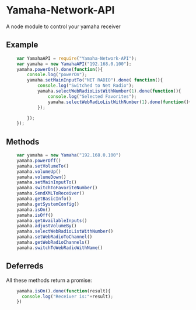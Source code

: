 Yamaha-Network-API
==================

A node module to control your yamaha receiver

## Example
```javascript
    var YamahaAPI = require("Yamaha-Network-API");
    var yamaha = new YamahaAPI("192.168.0.100");
    yamaha.powerOn().done(function(){
		console.log("powerOn");
		yamaha.setMainInputTo("NET RADIO").done( function(){
			console.log("Switched to Net Radio");
			yamaha.selectWebRadioListWithNumber(1).done(function(){
				console.log("Selected Favorites");
				yamaha.selectWebRadioListWithNumber(1).done(function(){});
			});

		});
	});
```
## Methods
```javascript
    var yamaha = new Yamaha("192.168.0.100")
    yamaha.powerOff()
    yamaha.setVolumeTo()
    yamaha.volumeUp()
    yamaha.volumeDown()
    yamaha.setMainInputTo()
    yamaha.switchToFavoriteNumber()
    yamaha.SendXMLToReceiver()
    yamaha.getBasicInfo()
    yamaha.getSystemConfig()
    yamaha.isOn()
    yamaha.isOff()
    yamaha.getAvailableInputs()
    yamaha.adjustVolumeBy()
    yamaha.selectWebRadioListWithNumber()
    yamaha.setWebRadioToChannel()
    yamaha.getWebRadioChannels()
    yamaha.switchToWebRadioWithName()
```
## Deferreds
All these methods return a promise:
```javascript
    yamaha.isOn().done(function(result){
      console.log("Receiver is:"+result);
    })
```
